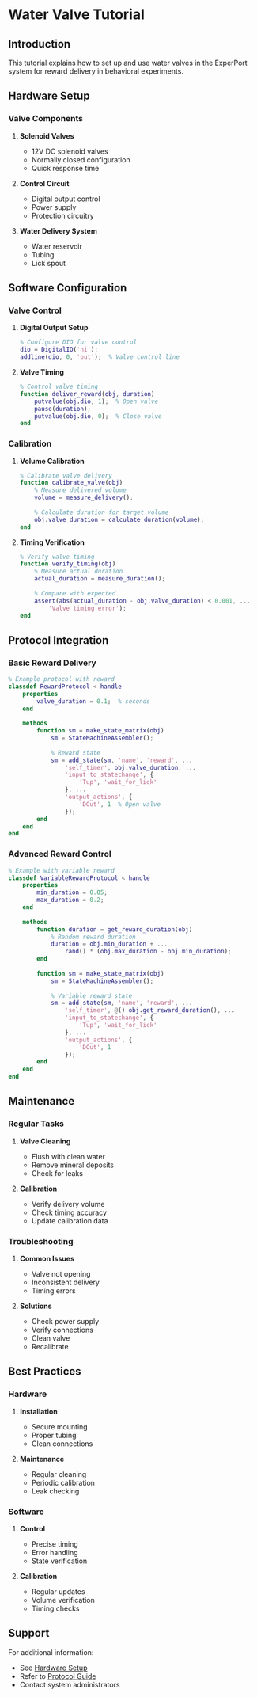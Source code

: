 # Water Valve Tutorial

## Introduction

This tutorial explains how to set up and use water valves in the ExperPort system for reward delivery in behavioral experiments.

## Hardware Setup

### Valve Components

1. **Solenoid Valves**
   - 12V DC solenoid valves
   - Normally closed configuration
   - Quick response time

2. **Control Circuit**
   - Digital output control
   - Power supply
   - Protection circuitry

3. **Water Delivery System**
   - Water reservoir
   - Tubing
   - Lick spout

## Software Configuration

### Valve Control

1. **Digital Output Setup**
   ```matlab
   % Configure DIO for valve control
   dio = DigitalIO('ni');
   addline(dio, 0, 'out');  % Valve control line
   ```

2. **Valve Timing**
   ```matlab
   % Control valve timing
   function deliver_reward(obj, duration)
       putvalue(obj.dio, 1);  % Open valve
       pause(duration);
       putvalue(obj.dio, 0);  % Close valve
   end
   ```

### Calibration

1. **Volume Calibration**
   ```matlab
   % Calibrate valve delivery
   function calibrate_valve(obj)
       % Measure delivered volume
       volume = measure_delivery();
       
       % Calculate duration for target volume
       obj.valve_duration = calculate_duration(volume);
   end
   ```

2. **Timing Verification**
   ```matlab
   % Verify valve timing
   function verify_timing(obj)
       % Measure actual duration
       actual_duration = measure_duration();
       
       % Compare with expected
       assert(abs(actual_duration - obj.valve_duration) < 0.001, ...
           'Valve timing error');
   end
   ```

## Protocol Integration

### Basic Reward Delivery

```matlab
% Example protocol with reward
classdef RewardProtocol < handle
    properties
        valve_duration = 0.1;  % seconds
    end
    
    methods
        function sm = make_state_matrix(obj)
            sm = StateMachineAssembler();
            
            % Reward state
            sm = add_state(sm, 'name', 'reward', ...
                'self_timer', obj.valve_duration, ...
                'input_to_statechange', {
                    'Tup', 'wait_for_lick'
                }, ...
                'output_actions', {
                    'DOut', 1  % Open valve
                });
        end
    end
end
```

### Advanced Reward Control

```matlab
% Example with variable reward
classdef VariableRewardProtocol < handle
    properties
        min_duration = 0.05;
        max_duration = 0.2;
    end
    
    methods
        function duration = get_reward_duration(obj)
            % Random reward duration
            duration = obj.min_duration + ...
                rand() * (obj.max_duration - obj.min_duration);
        end
        
        function sm = make_state_matrix(obj)
            sm = StateMachineAssembler();
            
            % Variable reward state
            sm = add_state(sm, 'name', 'reward', ...
                'self_timer', @() obj.get_reward_duration(), ...
                'input_to_statechange', {
                    'Tup', 'wait_for_lick'
                }, ...
                'output_actions', {
                    'DOut', 1
                });
        end
    end
end
```

## Maintenance

### Regular Tasks

1. **Valve Cleaning**
   - Flush with clean water
   - Remove mineral deposits
   - Check for leaks

2. **Calibration**
   - Verify delivery volume
   - Check timing accuracy
   - Update calibration data

### Troubleshooting

1. **Common Issues**
   - Valve not opening
   - Inconsistent delivery
   - Timing errors

2. **Solutions**
   - Check power supply
   - Verify connections
   - Clean valve
   - Recalibrate

## Best Practices

### Hardware

1. **Installation**
   - Secure mounting
   - Proper tubing
   - Clean connections

2. **Maintenance**
   - Regular cleaning
   - Periodic calibration
   - Leak checking

### Software

1. **Control**
   - Precise timing
   - Error handling
   - State verification

2. **Calibration**
   - Regular updates
   - Volume verification
   - Timing checks

## Support

For additional information:
- See [Hardware Setup](../hardware/)
- Refer to [Protocol Guide](protocol-writers-guide.md)
- Contact system administrators 